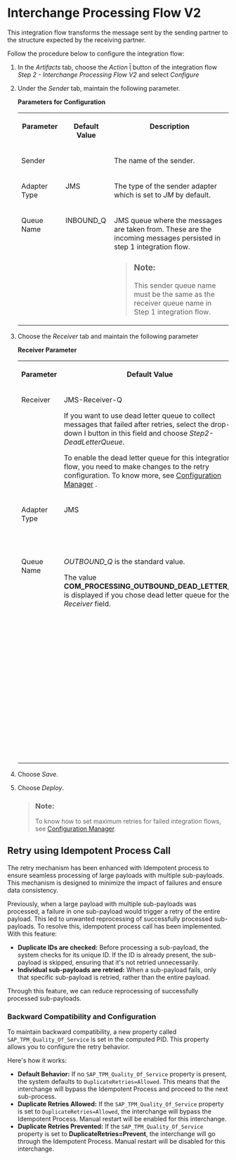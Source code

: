 <!-- loiocd26ea55a9994a4787d88202536ecf42 -->

<link rel="stylesheet" type="text/css" href="../css/sap-icons.css"/>

# Interchange Processing Flow V2

This integration flow transforms the message sent by the sending partner to the structure expected by the receiving partner.

Follow the procedure below to configure the integration flow:

1.  In the *Artifacts* tab, choose the *Action* <span class="SAP-icons-V5"></span> button of the integration flow *Step 2 - Interchange Processing Flow V2* and select *Configure*

2.  Under the *Sender* tab, maintain the following parameter.

    **Parameters for Configuration**


    <table>
    <tr>
    <th valign="top">

    Parameter
    
    </th>
    <th valign="top">

    Default Value
    
    </th>
    <th valign="top">

    Description
    
    </th>
    </tr>
    <tr>
    <td valign="top">
    
    Sender
    
    </td>
    <td valign="top">
    
     
    
    </td>
    <td valign="top">
    
    The name of the sender.
    
    </td>
    </tr>
    <tr>
    <td valign="top">
    
    Adapter Type
    
    </td>
    <td valign="top">
    
    JMS
    
    </td>
    <td valign="top">
    
    The type of the sender adapter which is set to *JM* by default.
    
    </td>
    </tr>
    <tr>
    <td valign="top">
    
    Queue Name
    
    </td>
    <td valign="top">
    
    INBOUND\_Q
    
    </td>
    <td valign="top">
    
    JMS queue where the messages are taken from. These are the incoming messages persisted in step 1 integration flow.

    > ### Note:  
    > This sender queue name must be the same as the receiver queue name in Step 1 integration flow.


    
    </td>
    </tr>
    </table>
    
3.  Choose the *Receiver* tab and maintain the following parameter

    **Receiver Parameter**


    <table>
    <tr>
    <th valign="top">

    Parameter
    
    </th>
    <th valign="top">

    Default Value
    
    </th>
    <th valign="top">

    Description
    
    </th>
    </tr>
    <tr>
    <td valign="top">
    
    Receiver
    
    </td>
    <td valign="top">
    
    JMS-Receiver-Q

    If you want to use dead letter queue to collect messages that failed after retries, select the drop-down <span class="SAP-icons-V5"></span> button in this field and choose *Step2-DeadLetterQueue*.

    To enable the dead letter queue for this integration flow, you need to make changes to the retry configuration. To know more, see [Configuration Manager](configuration-manager-7daf06c.md) .
    
    </td>
    <td valign="top">
    
    The name of the receiver.
    
    </td>
    </tr>
    <tr>
    <td valign="top">
    
    Adapter Type
    
    </td>
    <td valign="top">
    
    JMS
    
    </td>
    <td valign="top">
    
    The type of the sender adapter which is set to *JM* by default.
    
    </td>
    </tr>
    <tr>
    <td valign="top">
    
    Queue Name
    
    </td>
    <td valign="top">
    
    *OUTBOUND\_Q* is the standard value.

    The value **COM\_PROCESSING\_OUTBOUND\_DEAD\_LETTER\_Q** is displayed if you chose dead letter queue for the *Receiver* field.
    
    </td>
    <td valign="top">
    
    JMS queue where the outgoing messages are persisted before being sent.

    > ### Note:  
    > This receiver queue name must be the same as the sender queue name in Step 3 integration flow.


    
    </td>
    </tr>
    </table>
    
4.  Choose *Save*.
5.  Choose *Deploy*.

    > ### Note:  
    > To know how to set maximum retries for failed integration flows, see [Configuration Manager](configuration-manager-7daf06c.md).




<a name="loiocd26ea55a9994a4787d88202536ecf42__section_u22_1rq_32c"/>

## Retry using Idempotent Process Call

The retry mechanism has been enhanced with Idempotent process to ensure seamless processing of large payloads with multiple sub-payloads. This mechanism is designed to minimize the impact of failures and ensure data consistency.

Previously, when a large payload with multiple sub-payloads was processed, a failure in one sub-payload would trigger a retry of the entire payload. This led to unwanted reprocessing of successfully processed sub-payloads. To resolve this, idempotent process call has been implemented. With this feature:

-   **Duplicate IDs are checked:** Before processing a sub-payload, the system checks for its unique ID. If the ID is already present, the sub-payload is skipped, ensuring that it's not retried unnecessarily.
-   **Individual sub-payloads are retried:** When a sub-payload fails, only that specific sub-payload is retried, rather than the entire payload.

Through this feature, we can reduce reprocessing of successfully processed sub-payloads.



### Backward Compatibility and Configuration

To maintain backward compatibility, a new property called `SAP_TPM_Quality_Of_Service` is set in the computed PID. This property allows you to configure the retry behavior.

Here's how it works:

-   **Default Behavior:** If no `SAP_TPM_Quality_Of_Service` property is present, the system defaults to `DuplicateRetries=Allowed`. This means that the interchange will bypass the Idempotent Process and proceed to the next sub-process.
-   **Duplicate Retries Allowed:** If the `SAP_TPM_Quality_Of_Service` property is set to `DuplicateRetries=Allowed`, the interchange will bypass the Idempotent Process. Manual restart will be enabled for this interchange.
-   **Duplicate Retries Prevented:** If the `SAP_TPM_Quality_Of_Service` property is set to **DuplicateRetries=Prevent**, the interchange will go through the Idempotent Process. Manual restart will be disabled for this interchange.

